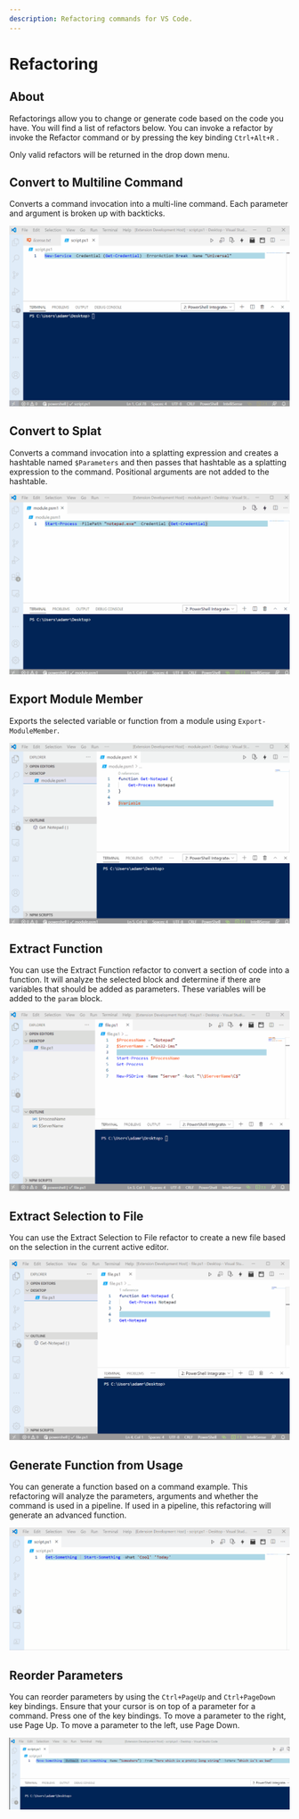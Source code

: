 ```yaml
---
description: Refactoring commands for VS Code.
---
```


# Refactoring

## About

Refactorings allow you to change or generate code based on the code you have. You will find a list of refactors below. You can invoke a refactor by invoke the Refactor command or by pressing the key binding `Ctrl+Alt+R` . 

Only valid refactors will be returned in the drop down menu.

## Convert to Multiline Command

Converts a command invocation into a multi-line command. Each parameter and argument is broken up with backticks. 

![](../../.gitbook/assets/multi-line.gif)

## Convert to Splat

Converts a command invocation into a splatting expression and creates a hashtable named `$Parameters` and then passes that hashtable as a splatting expression to the command. Positional arguments are not added to the hashtable.

![Convert to Splat](../../.gitbook/assets/convert-to-splat.gif)

## Export Module Member

Exports the selected variable or function from a module using `Export-ModuleMember`.

![Export Module Member](../../.gitbook/assets/export-module-member.gif)

## Extract Function

You can use the Extract Function refactor to convert a section of code into a function. It will analyze the selected block and determine if there are variables that should be added as parameters. These variables will be added to the `param` block. 

![Extract Function](../../.gitbook/assets/export-function.gif)

## Extract Selection to File

You can use the Extract Selection to File refactor to create a new file based on the selection in the current active editor. 

![Extract Selection to File](../../.gitbook/assets/extract-file%20%281%29.gif)

## Generate Function from Usage

You can generate a function based on a command example. This refactoring will analyze the parameters, arguments and whether the command is used in a pipeline. If used in a pipeline, this refactoring will generate an advanced function. 

![Generate Function from Usage](../../.gitbook/assets/generate-function.gif)

## Reorder Parameters

You can reorder parameters by using the `Ctrl+PageUp` and `Ctrl+PageDown` key bindings. Ensure that your cursor is on top of a parameter for a command. Press one of the key bindings. To move a parameter to the right, use Page Up. To move a parameter to the left, use Page Down. 

![Reorder Parameters](../../.gitbook/assets/move-parameters.gif)

